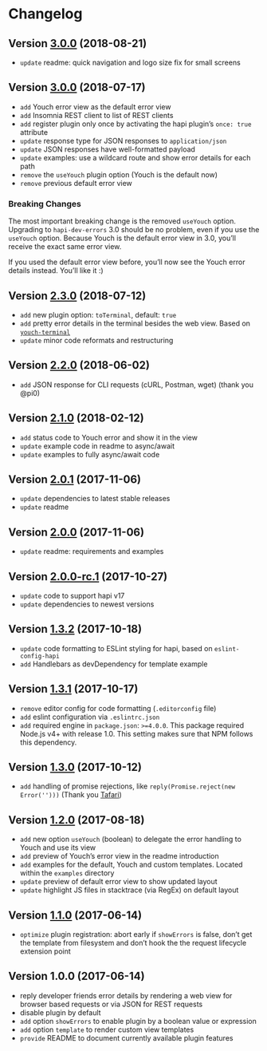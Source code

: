 # Changelog

## Version [3.0.0](https://github.com/fs-opensource/hapi-dev-errors/compare/v3.0.0...v3.0.1) (2018-08-21)
- `update` readme: quick navigation and logo size fix for small screens


## Version [3.0.0](https://github.com/fs-opensource/hapi-dev-errors/compare/v2.3.0...v3.0.0) (2018-07-17)
- `add` Youch error view as the default error view
- `add` Insomnia REST client to list of REST clients
- `add` register plugin only once by activating the hapi plugin’s `once: true` attribute
- `update` response type for JSON responses to `application/json`
- `update` JSON responses have well-formatted payload
- `update` examples: use a wildcard route and show error details for each path
- `remove` the `useYouch` plugin option (Youch is the default now)
- `remove` previous default error view

### Breaking Changes
The most important breaking change is the removed `useYouch` option. Upgrading to `hapi-dev-errors` 3.0 should be no problem, even if you use the `useYouch` option. Because Youch is the default error view in 3.0, you’ll receive the exact same error view.

If you used the default error view before, you’ll now see the Youch error details instead. You’ll like it :)


## Version [2.3.0](https://github.com/fs-opensource/hapi-dev-errors/compare/v2.2.0...v2.3.0) (2018-07-12)
- `add` new plugin option: `toTerminal`, default: `true`
- `add` pretty error details in the terminal besides the web view. Based on [`youch-terminal`](https://github.com/poppinss/youch-terminal)
- `update` minor code reformats and restructuring


## Version [2.2.0](https://github.com/fs-opensource/hapi-dev-errors/compare/v2.1.0...v2.2.0) (2018-06-02)
- `add` JSON response for CLI requests (cURL, Postman, wget) (thank you @pi0)


## Version [2.1.0](https://github.com/fs-opensource/hapi-dev-errors/compare/v2.0.1...v2.1.0) (2018-02-12)
- `add` status code to Youch error and show it in the view
- `update` example code in readme to async/await
- `update` examples to fully async/await code


## Version [2.0.1](https://github.com/fs-opensource/hapi-dev-errors/compare/v2.0.0...v2.0.1) (2017-11-06)
- `update` dependencies to latest stable releases
- `update` readme


## Version [2.0.0](https://github.com/fs-opensource/hapi-dev-errors/compare/v2.0.0-rc.1...v2.0.0) (2017-11-06)
- `update` readme: requirements and examples


## Version [2.0.0-rc.1](https://github.com/fs-opensource/hapi-dev-errors/compare/v1.3.2...v2.0.0-rc.1) (2017-10-27)
- `update` code to support hapi v17
- `update` dependencies to newest versions


## Version [1.3.2](https://github.com/fs-opensource/hapi-dev-errors/compare/v1.3.1...v1.3.2) (2017-10-18)
- `update` code formatting to ESLint styling for hapi, based on `eslint-config-hapi`
- `add` Handlebars as devDependency for template example


## Version [1.3.1](https://github.com/fs-opensource/hapi-dev-errors/compare/v1.3.0...v1.3.1) (2017-10-17)
- `remove` editor config for code formatting (`.editorconfig` file)
- `add` eslint configuration via `.eslintrc.json`
- `add` required engine in `package.json`: `>=4.0.0`. This package required Node.js v4+ with release 1.0. This setting makes sure that NPM follows this dependency.


## Version [1.3.0](https://github.com/fs-opensource/hapi-dev-errors/compare/v1.2.0...v1.3.0) (2017-10-12)
- `add` handling of promise rejections, like `reply(Promise.reject(new Error('')))` (Thank you [Tafari](https://github.com/tafarij))


## Version [1.2.0](https://github.com/fs-opensource/hapi-dev-errors/compare/v1.1.0...v1.2.0) (2017-08-18)
- `add` new option `useYouch` (boolean) to delegate the error handling to Youch and use its view
- `add` preview of Youch’s error view in the readme introduction
- `add` examples for the default, Youch and custom templates. Located within the `examples` directory
- `update` preview of default error view to show updated layout
- `update` highlight JS files in stacktrace (via RegEx) on default layout


## Version [1.1.0](https://github.com/fs-opensource/hapi-dev-errors/compare/v1.0.0...v1.1.0) (2017-06-14)
- `optimize` plugin registration: abort early if `showErrors` is false, don’t get the template from filesystem and don’t hook the the request lifecycle extension point


## Version 1.0.0 (2017-06-14)
- reply developer friends error details by rendering a web view for browser based requests or via JSON for REST requests
- disable plugin by default
- `add` option `showErrors` to enable plugin by a boolean value or expression
- `add` option `template` to render custom view templates
- `provide` README to document currently available plugin features
